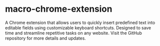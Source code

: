 # macro-chrome-extension
A Chrome extension that allows users to quickly insert predefined text into editable fields using customizable keyboard shortcuts. Designed to save time and streamline repetitive tasks on any website. Visit the GitHub repository for more details and updates.
